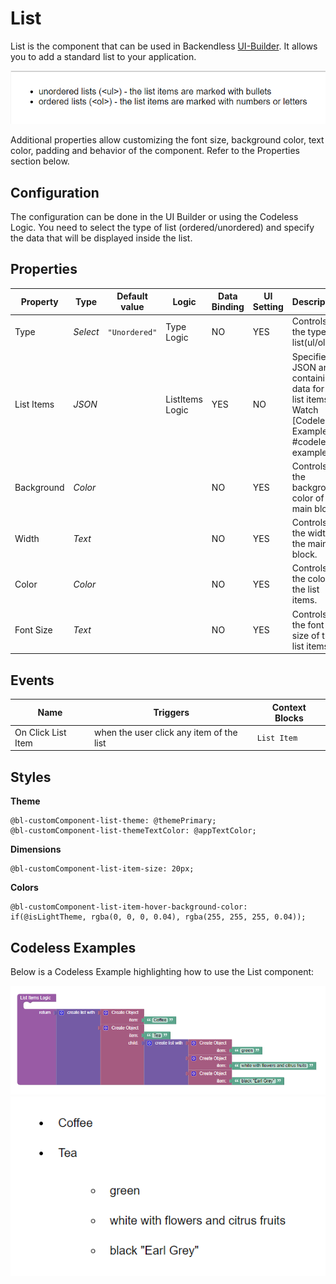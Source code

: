 # List

List is the component that can be used in Backendless [UI-Builder](https://backendless.com/developers/#ui-builder). It allows you to add a standard list to your application.

<p align="center">
  <img src="./thumbnail.png" alt="main thumbnail" width="643"/>
</p>

Additional properties allow customizing the font size, background color, text color, padding and behavior of the component. Refer to the Properties section below.

## Configuration

The configuration can be done in the UI Builder or using the Codeless Logic. You need to select the type of list (ordered/unordered) and specify the data that will be displayed inside the list.

## Properties

| Property                 | Type       | Default value | Logic              | Data Binding | UI Setting | Description                                                        |
|--------------------------|------------|---------------|--------------------|--------------|------------|-------------------------------------------------------------------|
| Type                     | *Select*   | `"Unordered"` | Type Logic         | NO           | YES        | Controls the type of list(ul/ol).                                                               |
| List Items               | *JSON*     |               | ListItems Logic    | YES          | NO         | Specifies a JSON array containing data for the list items. Watch [Codeless Examples] #codeless-examples). |
| Background               | *Color*    |               |                    | NO           | YES        | Controls the background color of the main block.                                                        |
| Width                    | *Text*     |               |                    | NO           | YES        | Controls the width of the main block.                                                             |
| Color                    | *Color*    |               |                    | NO           | YES        | Controls the color of the list items.                                                             |
| Font Size                | *Text*     |               |                    | NO           | YES        | Controls the font size of the list items.                                                             |

## Events

| Name                      | Triggers                                               | Context Blocks |
|---------------------------|--------------------------------------------------------|----------------|
| On Click List Item        | when the user click any item of the list               | `List Item`    |

## Styles

**Theme**
````
@bl-customComponent-list-theme: @themePrimary;
@bl-customComponent-list-themeTextColor: @appTextColor;
````

**Dimensions**
```
@bl-customComponent-list-item-size: 20px;
```

**Colors**
````
@bl-customComponent-list-item-hover-background-color: if(@isLightTheme, rgba(0, 0, 0, 0.04), rgba(255, 255, 255, 0.04));
````

## Codeless Examples

Below is a Codeless Example highlighting how to use the List component:

![list data example](example-images/list-data-example.png)
![list data example view](example-images/list-data-example-view.png)
